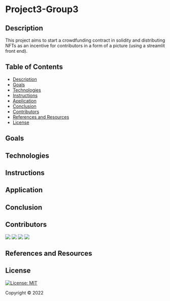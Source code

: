 # Project3-Group3

## Description
This project aims to start a crowdfunding contract in solidity and distributing NFTs as an incentive for contributors in a form of a picture (using a streamlit front end). 

## Table of Contents
* [Description](#description)
* [Goals](#goals)
* [Technologies](#technologies)
* [Instructions](#instructions)
* [Application](#application)
* [Conclusion](#conclusion)
* [Contributors](#contributors)
* [References and Resources](#references-and-resources)
* [License](#license)

## Goals

## Technologies

## Instructions

## Application 

## Conclusion

## Contributors

[![](https://github.com/GuilleMGN.png?size=50)](https://github.com/GuilleMGN)
[![](https://github.com/Yu9Psx2.png?size=50)](https://github.com/Yu9Psx2)
[![](https://github.com/dmerkulenko.png?size=50)](https://github.com/dmerkulenko)
[![](https://github.com/krom17.png?size=50)](https://github.com/krom17)
<!-- [![](https://github.com/jake.png?size=50)](https://github.com/jake) -->

## References and Resources

## License
[![License: MIT](https://img.shields.io/badge/License-MIT-yellow.svg)](https://opensource.org/licenses/MIT)

Copyright © 2022
